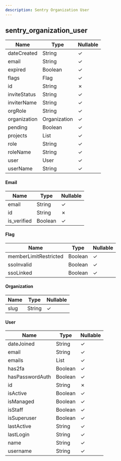 ```yaml
---
description: Sentry Organization User
---
```

sentry_organization_user
------------------------

| **Name**     | **Type**     | **Nullable** |
| ------------ | ------------ | ------------ |
| dateCreated  | String       | &check;      |
| email        | String       | &check;      |
| expired      | Boolean      | &check;      |
| flags        | Flag         | &check;      |
| id           | String       | &cross;      |
| inviteStatus | String       | &check;      |
| inviterName  | String       | &check;      |
| orgRole      | String       | &check;      |
| organization | Organization | &check;      |
| pending      | Boolean      | &check;      |
| projects     | List<String> | &check;      |
| role         | String       | &check;      |
| roleName     | String       | &check;      |
| user         | User         | &check;      |
| userName     | String       | &check;      |

#### Email
| **Name**    | **Type** | **Nullable** |
| ----------- | -------- | ------------ |
| email       | String   | &check;      |
| id          | String   | &cross;      |
| is_verified | Boolean  | &check;      |

#### Flag
| **Name**              | **Type** | **Nullable** |
| --------------------- | -------- | ------------ |
| memberLimitRestricted | Boolean  | &check;      |
| ssoInvalid            | Boolean  | &check;      |
| ssoLinked             | Boolean  | &check;      |

#### Organization
| **Name** | **Type** | **Nullable** |
| -------- | -------- | ------------ |
| slug     | String   | &check;      |

#### User
| **Name**        | **Type**    | **Nullable** |
| --------------- | ----------- | ------------ |
| dateJoined      | String      | &check;      |
| email           | String      | &check;      |
| emails          | List<Email> | &check;      |
| has2fa          | Boolean     | &check;      |
| hasPasswordAuth | Boolean     | &check;      |
| id              | String      | &cross;      |
| isActive        | Boolean     | &check;      |
| isManaged       | Boolean     | &check;      |
| isStaff         | Boolean     | &check;      |
| isSuperuser     | Boolean     | &check;      |
| lastActive      | String      | &check;      |
| lastLogin       | String      | &check;      |
| name            | String      | &check;      |
| username        | String      | &check;      |
